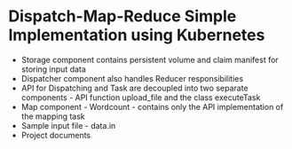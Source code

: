 # Dispatch-Map-Reduce Simple Implementation using Kubernetes
* Storage component contains persistent volume and claim manifest for storing input data
* Dispatcher component also handles Reducer responsibilities
* API for Dispatching and Task are decoupled into two separate components - API function upload_file and the class executeTask
* Map component - Wordcount - contains only the API implementation of the mapping task
* Sample input file - data.in
* Project documents